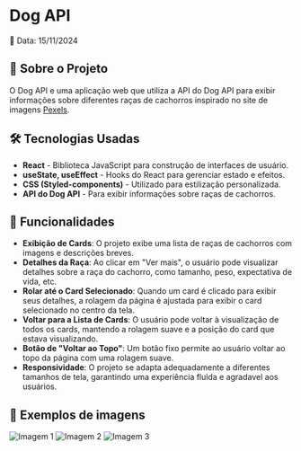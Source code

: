 # Dog API 
📅 Data: 15/11/2024

## 📝 Sobre o Projeto

O Dog API e uma aplicação web que utiliza a API do Dog API para exibir informações sobre diferentes raças de cachorros inspirado no site de imagens <a href="https://www.pexels.com/pt-br/" target="_blank">Pexels</a>.


## 🛠️ Tecnologias Usadas

- **React** - Biblioteca JavaScript para construção de interfaces de usuário.
- **useState, useEffect** - Hooks do React para gerenciar estado e efeitos.
- **CSS (Styled-components)** - Utilizado para estilização personalizada.
- **API do Dog API** - Para exibir informações sobre raças de cachorros.

## 🚀 Funcionalidades

- **Exibição de Cards**: O projeto exibe uma lista de raças de cachorros com imagens e descrições breves.
- **Detalhes da Raça**: Ao clicar em "Ver mais", o usuário pode visualizar detalhes sobre a raça do cachorro, como tamanho, peso, expectativa de vida, etc.
- **Rolar até o Card Selecionado**: Quando um card é clicado para exibir seus detalhes, a rolagem da página é ajustada para exibir o card selecionado no centro da tela.
- **Voltar para a Lista de Cards**: O usuário pode voltar à visualização de todos os cards, mantendo a rolagem suave e a posição do card que estava visualizando.
- **Botão de "Voltar ao Topo"**: Um botão fixo permite ao usuário voltar ao topo da página com uma rolagem suave.
- **Responsividade**: O projeto se adapta adequadamente a diferentes tamanhos de tela, garantindo uma experiência fluida e agradavel aos usuários.

## 📸 Exemplos de imagens

![Imagem 1](https://github.com/user-attachments/assets/cf0d4091-d109-4638-8c3b-987210d842e9)
![Imagem 2](https://github.com/user-attachments/assets/c239f9b8-c172-4888-91e5-bbd84ed534b2)
![Imagem 3](https://github.com/user-attachments/assets/761a16dd-4c72-4a79-acb6-1c10e90106c3)

